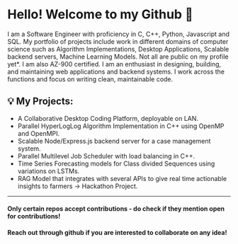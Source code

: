 # Hello! Welcome to my Github 👋

I am a Software Engineer with proficiency in C, C++, Python, Javascript and SQL. My portfolio of projects include work in different domains of computer science such as Algorithm Implementations, Desktop Applications, Scalable backend servers, Machine Learning Models. Not all are public on my profile yet*. I am also AZ-900 certified.
I am an enthusiast in designing, building, and maintaining web applications and backend systems. I work across the functions and focus on writing clean, maintainable code.

## 💡 My Projects:
* A Collaborative Desktop Coding Platform, deployable on LAN. 
* Parallel HyperLogLog Algorithm Implementation in C++ using OpenMP and OpenMPI.
* Scalable Node/Express.js backend server for a case management system.
* Parallel Multilevel Job Scheduler with load balancing in C++.
* Time Series Forecasting models for Class divided Sequences using variations on LSTMs.
* RAG Model that integrates with several APIs to give real time actionable insights to farmers -> Hackathon Project.
---
#### Only certain repos accept contributions - do check if they mention open for contributions!
#### Reach out through github if you are interested to collaborate on any idea!

